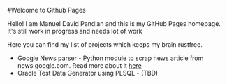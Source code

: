 #Welcome to Github Pages

Hello! I am	Manuel David Pandian and this is my GitHub Pages homepage.
It's still work in progress and needs lot of work


Here you can find my list of projects which keeps my brain rustfree.


* Google News parser - Python module to scrap news article from news.google.com. Read more about it [here](http://mpand.github.io/gnp/)
* Oracle Test Data Generator using PLSQL - (TBD)



